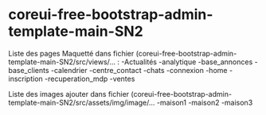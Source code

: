 # coreui-free-bootstrap-admin-template-main-SN2
 Liste des pages Maquetté dans fichier (coreui-free-bootstrap-admin-template-main-SN2/src/views/... :
 -Actualités
 -analytique
 -base_annonces
 -base_clients
 -calendrier
 -centre_contact
 -chats
 -connexion
 -home
 -inscription
 -recuperation_mdp
 -ventes

 Liste des images ajouter dans fichier (coreui-free-bootstrap-admin-template-main-SN2/src/assets/img/image/...
 -maison1
 -maison2
 -maison3

 
